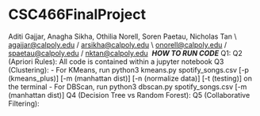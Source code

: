 # CSC466FinalProject
Aditi Gajjar, Anagha Sikha, Othilia Norell, Soren Paetau, Nicholas Tan \\ agajjar@calpoly.edu / arsikha@calpoly.edu \ onorell@calpoly.edu  / spaetau@calpoly.edu / nktan@calpoly.edu
​
***HOW TO RUN CODE***
Q1: 
Q2 (Apriori Rules): All code is contained within a jupyter notebook
Q3 (Clustering): 
    - For KMeans, run python3 kmeans.py spotify_songs.csv <k> [-p (kmeans_plus)] [-m (manhattan dist)] [-n (normalize data)] [-t (testing)] on the terminal
    - For DBScan, run python3 dbscan.py spotify_songs.csv <epsilon> <NumPoints> [-m (manhattan dist)]
Q4 (Decision Tree vs Random Forest): 
Q5 (Collaborative Filtering): 

